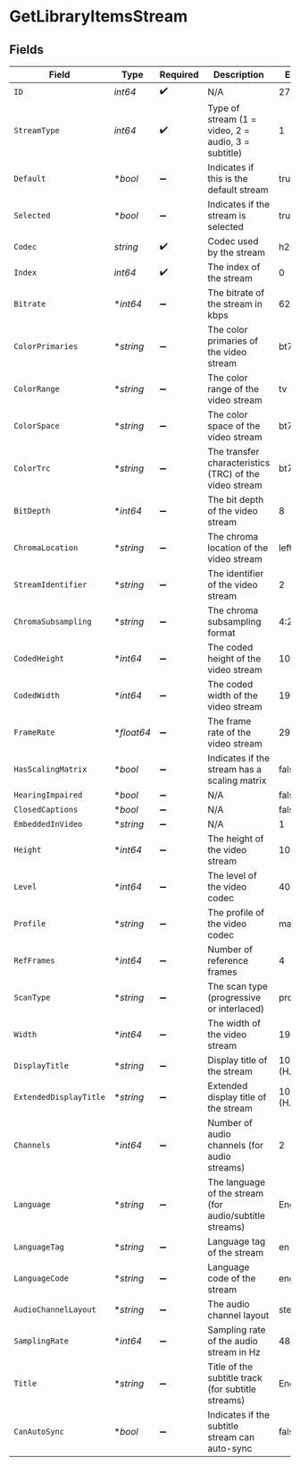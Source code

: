 # GetLibraryItemsStream


## Fields

| Field                                                   | Type                                                    | Required                                                | Description                                             | Example                                                 |
| ------------------------------------------------------- | ------------------------------------------------------- | ------------------------------------------------------- | ------------------------------------------------------- | ------------------------------------------------------- |
| `ID`                                                    | *int64*                                                 | :heavy_check_mark:                                      | N/A                                                     | 272796                                                  |
| `StreamType`                                            | *int64*                                                 | :heavy_check_mark:                                      | Type of stream (1 = video, 2 = audio, 3 = subtitle)     | 1                                                       |
| `Default`                                               | **bool*                                                 | :heavy_minus_sign:                                      | Indicates if this is the default stream                 | true                                                    |
| `Selected`                                              | **bool*                                                 | :heavy_minus_sign:                                      | Indicates if the stream is selected                     | true                                                    |
| `Codec`                                                 | *string*                                                | :heavy_check_mark:                                      | Codec used by the stream                                | h264                                                    |
| `Index`                                                 | *int64*                                                 | :heavy_check_mark:                                      | The index of the stream                                 | 0                                                       |
| `Bitrate`                                               | **int64*                                                | :heavy_minus_sign:                                      | The bitrate of the stream in kbps                       | 6273                                                    |
| `ColorPrimaries`                                        | **string*                                               | :heavy_minus_sign:                                      | The color primaries of the video stream                 | bt709                                                   |
| `ColorRange`                                            | **string*                                               | :heavy_minus_sign:                                      | The color range of the video stream                     | tv                                                      |
| `ColorSpace`                                            | **string*                                               | :heavy_minus_sign:                                      | The color space of the video stream                     | bt709                                                   |
| `ColorTrc`                                              | **string*                                               | :heavy_minus_sign:                                      | The transfer characteristics (TRC) of the video stream  | bt709                                                   |
| `BitDepth`                                              | **int64*                                                | :heavy_minus_sign:                                      | The bit depth of the video stream                       | 8                                                       |
| `ChromaLocation`                                        | **string*                                               | :heavy_minus_sign:                                      | The chroma location of the video stream                 | left                                                    |
| `StreamIdentifier`                                      | **string*                                               | :heavy_minus_sign:                                      | The identifier of the video stream                      | 2                                                       |
| `ChromaSubsampling`                                     | **string*                                               | :heavy_minus_sign:                                      | The chroma subsampling format                           | 4:2:0                                                   |
| `CodedHeight`                                           | **int64*                                                | :heavy_minus_sign:                                      | The coded height of the video stream                    | 1088                                                    |
| `CodedWidth`                                            | **int64*                                                | :heavy_minus_sign:                                      | The coded width of the video stream                     | 1920                                                    |
| `FrameRate`                                             | **float64*                                              | :heavy_minus_sign:                                      | The frame rate of the video stream                      | 29.97                                                   |
| `HasScalingMatrix`                                      | **bool*                                                 | :heavy_minus_sign:                                      | Indicates if the stream has a scaling matrix            | false                                                   |
| `HearingImpaired`                                       | **bool*                                                 | :heavy_minus_sign:                                      | N/A                                                     | false                                                   |
| `ClosedCaptions`                                        | **bool*                                                 | :heavy_minus_sign:                                      | N/A                                                     | false                                                   |
| `EmbeddedInVideo`                                       | **string*                                               | :heavy_minus_sign:                                      | N/A                                                     | 1                                                       |
| `Height`                                                | **int64*                                                | :heavy_minus_sign:                                      | The height of the video stream                          | 1080                                                    |
| `Level`                                                 | **int64*                                                | :heavy_minus_sign:                                      | The level of the video codec                            | 40                                                      |
| `Profile`                                               | **string*                                               | :heavy_minus_sign:                                      | The profile of the video codec                          | main                                                    |
| `RefFrames`                                             | **int64*                                                | :heavy_minus_sign:                                      | Number of reference frames                              | 4                                                       |
| `ScanType`                                              | **string*                                               | :heavy_minus_sign:                                      | The scan type (progressive or interlaced)               | progressive                                             |
| `Width`                                                 | **int64*                                                | :heavy_minus_sign:                                      | The width of the video stream                           | 1920                                                    |
| `DisplayTitle`                                          | **string*                                               | :heavy_minus_sign:                                      | Display title of the stream                             | 1080p (H.264)                                           |
| `ExtendedDisplayTitle`                                  | **string*                                               | :heavy_minus_sign:                                      | Extended display title of the stream                    | 1080p (H.264)                                           |
| `Channels`                                              | **int64*                                                | :heavy_minus_sign:                                      | Number of audio channels (for audio streams)            | 2                                                       |
| `Language`                                              | **string*                                               | :heavy_minus_sign:                                      | The language of the stream (for audio/subtitle streams) | English                                                 |
| `LanguageTag`                                           | **string*                                               | :heavy_minus_sign:                                      | Language tag of the stream                              | en                                                      |
| `LanguageCode`                                          | **string*                                               | :heavy_minus_sign:                                      | Language code of the stream                             | eng                                                     |
| `AudioChannelLayout`                                    | **string*                                               | :heavy_minus_sign:                                      | The audio channel layout                                | stereo                                                  |
| `SamplingRate`                                          | **int64*                                                | :heavy_minus_sign:                                      | Sampling rate of the audio stream in Hz                 | 48000                                                   |
| `Title`                                                 | **string*                                               | :heavy_minus_sign:                                      | Title of the subtitle track (for subtitle streams)      | English                                                 |
| `CanAutoSync`                                           | **bool*                                                 | :heavy_minus_sign:                                      | Indicates if the subtitle stream can auto-sync          | false                                                   |